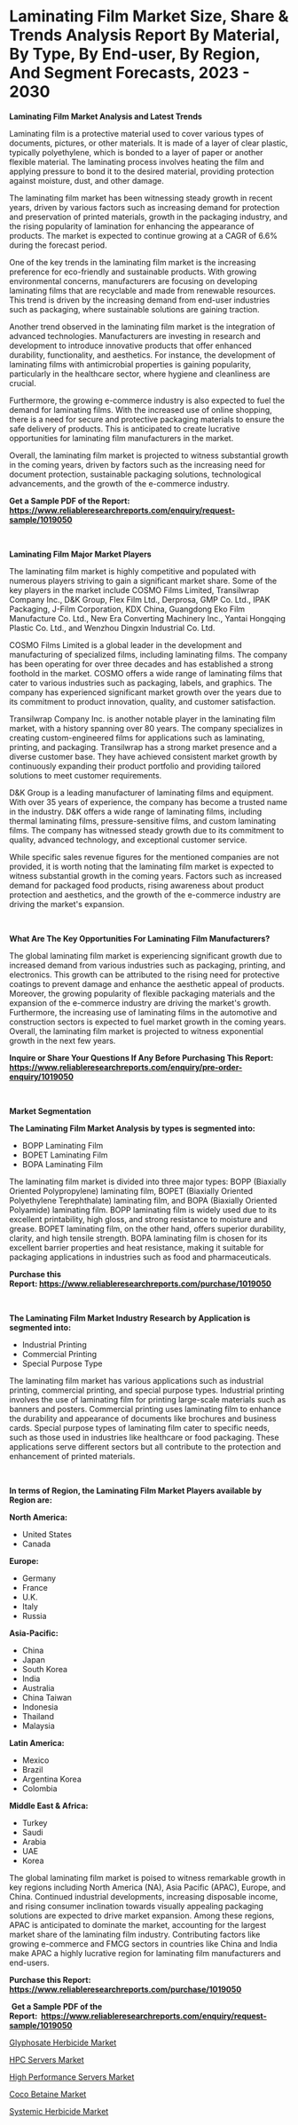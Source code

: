 <p><h1>Laminating Film Market Size, Share & Trends Analysis Report By Material, By Type, By End-user, By Region, And Segment Forecasts, 2023 - 2030</h1></p><p><strong>Laminating Film Market Analysis and Latest Trends</strong></p>
<p><p>Laminating film is a protective material used to cover various types of documents, pictures, or other materials. It is made of a layer of clear plastic, typically polyethylene, which is bonded to a layer of paper or another flexible material. The laminating process involves heating the film and applying pressure to bond it to the desired material, providing protection against moisture, dust, and other damage.</p><p>The laminating film market has been witnessing steady growth in recent years, driven by various factors such as increasing demand for protection and preservation of printed materials, growth in the packaging industry, and the rising popularity of lamination for enhancing the appearance of products. The market is expected to continue growing at a CAGR of 6.6% during the forecast period.</p><p>One of the key trends in the laminating film market is the increasing preference for eco-friendly and sustainable products. With growing environmental concerns, manufacturers are focusing on developing laminating films that are recyclable and made from renewable resources. This trend is driven by the increasing demand from end-user industries such as packaging, where sustainable solutions are gaining traction.</p><p>Another trend observed in the laminating film market is the integration of advanced technologies. Manufacturers are investing in research and development to introduce innovative products that offer enhanced durability, functionality, and aesthetics. For instance, the development of laminating films with antimicrobial properties is gaining popularity, particularly in the healthcare sector, where hygiene and cleanliness are crucial.</p><p>Furthermore, the growing e-commerce industry is also expected to fuel the demand for laminating films. With the increased use of online shopping, there is a need for secure and protective packaging materials to ensure the safe delivery of products. This is anticipated to create lucrative opportunities for laminating film manufacturers in the market.</p><p>Overall, the laminating film market is projected to witness substantial growth in the coming years, driven by factors such as the increasing need for document protection, sustainable packaging solutions, technological advancements, and the growth of the e-commerce industry.</p></p>
<p><strong>Get a Sample PDF of the Report:&nbsp; <a href="https://www.reliableresearchreports.com/enquiry/request-sample/1019050">https://www.reliableresearchreports.com/enquiry/request-sample/1019050</a></strong></p>
<p>&nbsp;</p>
<p><strong>Laminating Film Major Market Players</strong></p>
<p><p>The laminating film market is highly competitive and populated with numerous players striving to gain a significant market share. Some of the key players in the market include COSMO Films Limited, Transilwrap Company Inc., D&K Group, Flex Film Ltd., Derprosa, GMP Co. Ltd., IPAK Packaging, J-Film Corporation, KDX China, Guangdong Eko Film Manufacture Co. Ltd., New Era Converting Machinery Inc., Yantai Hongqing Plastic Co. Ltd., and Wenzhou Dingxin Industrial Co. Ltd.</p><p>COSMO Films Limited is a global leader in the development and manufacturing of specialized films, including laminating films. The company has been operating for over three decades and has established a strong foothold in the market. COSMO offers a wide range of laminating films that cater to various industries such as packaging, labels, and graphics. The company has experienced significant market growth over the years due to its commitment to product innovation, quality, and customer satisfaction.</p><p>Transilwrap Company Inc. is another notable player in the laminating film market, with a history spanning over 80 years. The company specializes in creating custom-engineered films for applications such as laminating, printing, and packaging. Transilwrap has a strong market presence and a diverse customer base. They have achieved consistent market growth by continuously expanding their product portfolio and providing tailored solutions to meet customer requirements.</p><p>D&K Group is a leading manufacturer of laminating films and equipment. With over 35 years of experience, the company has become a trusted name in the industry. D&K offers a wide range of laminating films, including thermal laminating films, pressure-sensitive films, and custom laminating films. The company has witnessed steady growth due to its commitment to quality, advanced technology, and exceptional customer service.</p><p>While specific sales revenue figures for the mentioned companies are not provided, it is worth noting that the laminating film market is expected to witness substantial growth in the coming years. Factors such as increased demand for packaged food products, rising awareness about product protection and aesthetics, and the growth of the e-commerce industry are driving the market's expansion.</p></p>
<p>&nbsp;</p>
<p><strong>What Are The Key Opportunities For Laminating Film Manufacturers?</strong></p>
<p><p>The global laminating film market is experiencing significant growth due to increased demand from various industries such as packaging, printing, and electronics. This growth can be attributed to the rising need for protective coatings to prevent damage and enhance the aesthetic appeal of products. Moreover, the growing popularity of flexible packaging materials and the expansion of the e-commerce industry are driving the market's growth. Furthermore, the increasing use of laminating films in the automotive and construction sectors is expected to fuel market growth in the coming years. Overall, the laminating film market is projected to witness exponential growth in the next few years.</p></p>
<p><strong>Inquire or Share Your Questions If Any Before Purchasing This Report: <a href="https://www.reliableresearchreports.com/enquiry/pre-order-enquiry/1019050">https://www.reliableresearchreports.com/enquiry/pre-order-enquiry/1019050</a></strong></p>
<p>&nbsp;</p>
<p><strong>Market Segmentation</strong></p>
<p><strong>The Laminating Film Market Analysis by types is segmented into:</strong></p>
<p><ul><li>BOPP Laminating Film</li><li>BOPET Laminating Film</li><li>BOPA Laminating Film</li></ul></p>
<p><p>The laminating film market is divided into three major types: BOPP (Biaxially Oriented Polypropylene) laminating film, BOPET (Biaxially Oriented Polyethylene Terephthalate) laminating film, and BOPA (Biaxially Oriented Polyamide) laminating film. BOPP laminating film is widely used due to its excellent printability, high gloss, and strong resistance to moisture and grease. BOPET laminating film, on the other hand, offers superior durability, clarity, and high tensile strength. BOPA laminating film is chosen for its excellent barrier properties and heat resistance, making it suitable for packaging applications in industries such as food and pharmaceuticals.</p></p>
<p><strong>Purchase this Report:&nbsp;<a href="https://www.reliableresearchreports.com/purchase/1019050">https://www.reliableresearchreports.com/purchase/1019050</a></strong></p>
<p>&nbsp;</p>
<p><strong>The Laminating Film Market Industry Research by Application is segmented into:</strong></p>
<p><ul><li>Industrial Printing</li><li>Commercial Printing</li><li>Special Purpose Type</li></ul></p>
<p><p>The laminating film market has various applications such as industrial printing, commercial printing, and special purpose types. Industrial printing involves the use of laminating film for printing large-scale materials such as banners and posters. Commercial printing uses laminating film to enhance the durability and appearance of documents like brochures and business cards. Special purpose types of laminating film cater to specific needs, such as those used in industries like healthcare or food packaging. These applications serve different sectors but all contribute to the protection and enhancement of printed materials.</p></p>
<p>&nbsp;</p>
<p><strong>In terms of Region, the Laminating Film Market Players available by Region are:</strong></p>
<p>
    <p> <strong> North America: </strong>
        <ul>
            <li>United States</li>
            <li>Canada</li>
        </ul>
        </p> 
    <p> <strong> Europe: </strong>
        <ul>
            <li>Germany</li>
            <li>France</li>
            <li>U.K.</li>
            <li>Italy</li>
            <li>Russia</li>
        </ul>
        </p> 
    <p> <strong> Asia-Pacific: </strong>
        <ul>
            <li>China</li>
            <li>Japan</li>
            <li>South Korea</li>
            <li>India</li>
            <li>Australia</li>
            <li>China Taiwan</li>
            <li>Indonesia</li>
            <li>Thailand</li>
            <li>Malaysia</li>
        </ul>
        </p> 
    <p> <strong> Latin America: </strong>
        <ul>
            <li>Mexico</li>
            <li>Brazil</li>
            <li>Argentina Korea</li>
            <li>Colombia</li>
        </ul>
        </p> 
    <p> <strong> Middle East & Africa: </strong>
        <ul>
            <li>Turkey</li>
            <li>Saudi</li>
            <li>Arabia</li>
            <li>UAE</li>
            <li>Korea</li>
        </ul>
    </p>
    </p>
<p><p>The global laminating film market is poised to witness remarkable growth in key regions including North America (NA), Asia Pacific (APAC), Europe, and China. Continued industrial developments, increasing disposable income, and rising consumer inclination towards visually appealing packaging solutions are expected to drive market expansion. Among these regions, APAC is anticipated to dominate the market, accounting for the largest market share of the laminating film industry. Contributing factors like growing e-commerce and FMCG sectors in countries like China and India make APAC a highly lucrative region for laminating film manufacturers and end-users.</p></p>
<p><strong>Purchase this Report: <a href="https://www.reliableresearchreports.com/purchase/1019050">https://www.reliableresearchreports.com/purchase/1019050</a></strong></p>
<p>&nbsp;<strong>Get a Sample PDF of the Report:&nbsp;&nbsp;<a href="https://www.reliableresearchreports.com/enquiry/request-sample/1019050">https://www.reliableresearchreports.com/enquiry/request-sample/1019050</a></strong></p>
<p><strong></strong></p>
<p><p><a href="https://www.linkedin.com/pulse/glyphosate-herbicide-market-size-share-amp-trends-analysis-y0yue/">Glyphosate Herbicide Market</a></p><p><a href="https://medium.com/@v8581137/hpc-servers-market-competitive-analysis-market-trends-and-forecast-to-2030-8985a2d41092">HPC Servers Market</a></p><p><a href="https://medium.com/@hotspotflipk/high-performance-servers-market-research-report-its-history-and-forecast-2023-to-2030-b20bc8a7052c">High Performance Servers Market</a></p><p><a href="https://www.linkedin.com/pulse/coco-betaine-market-challenges-opportunities-growth-drivers-7nhje/">Coco Betaine Market</a></p><p><a href="https://www.linkedin.com/pulse/systemic-herbicide-market-size-share-global-analysis-report-bkape/">Systemic Herbicide Market</a></p></p>